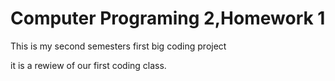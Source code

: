 # Computer Programing 2,Homework 1

This is my second semesters first big coding project

it is a rewiew of our first coding class.
